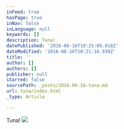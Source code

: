 ```yaml
---
inFeed: true
hasPage: true
inNav: false
inLanguage: null
keywords: []
description: Tuna!
datePublished: '2016-06-16T10:25:09.018Z'
dateModified: '2016-06-16T10:21:16.930Z'
title: ''
author: []
authors: []
publisher: null
starred: false
sourcePath: _posts/2016-06-16-tuna.md
url: tuna/index.html
_type: Article

---
```

Tuna!
![](https://the-grid-user-content.s3-us-west-2.amazonaws.com/bd6864e9-a176-40b2-867a-6e7cfb5b2f0a.jpg)